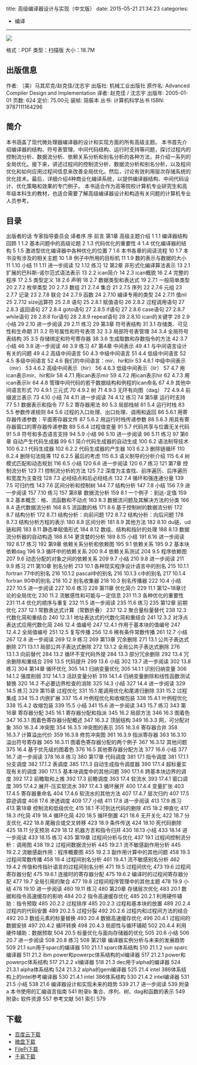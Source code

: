 title: 高级编译器设计与实现（中文版）
date: 2015-05-21 21:34:23
categories:
  - 编译
---

![](http://img3.douban.com/lpic/s23713135.jpg)

格式：PDF
类型：扫描版
大小：18.7M

<!--more-->

## 出版信息 ##

作者: （美）马其尼克/赵克佳/沈志宇 
出版社: 机械工业出版社
原作名: Advanced Compiler Design and Implementation
译者: 赵克佳 / 沈志宇 
出版年: 2005-01-01
页数: 624
定价: 75.00元
装帧: 简裝本
丛书: 计算机科学丛书
ISBN: 9787111164296

## 简介 ##

本书涵盖了现代微处理器编译器的设计和实现方面的所有高级主题。
本书首先介绍编译器的结构、符号表管理、中间代码结构、运行时支持等问题，探讨过程内的控制流分析、数据流分析、依赖关系分析和别名分析的各种方法，并介绍一系列的全局优化。接下来，讲述过程间的控制流分析、数据流分析和别名分析，以及程间优化和如何应用过程间信息来改善全局优化。然后，讨论有效利用层次存储系统的优化技术。最后，详细介绍4种商业化编译系统，以提供编译器结构、中间代码设计、优化策略和效果的专门例子。
本书适合作为高等院校计算机专业研究生和高年级本科生的教材，也适合需要了解高级编译器设计和构造有关问题的计算机专业人员参考。

## 目录 ##

出版者的话
专家指导委员会
译者序
序
前言
第1章 高级主题介绍 1
1.1 编译器结构回顾 1
1.2 基本问题中的高级论题 2
1.3 代码优化的重要性 4
1.4 优化编译器的结构 5
1.5 激进型优化编译器中各种优化的位置 7
1.6 本书各章的阅读流程 10
1.7 本书没有涉及的相关主题 10
1.8 例子中所用的目标机 11
1.9 数的表示与数据的大小 11
1.10 小结 11
1.11 进一步阅读 12
1.12 练习 12
第2章 非形式化编译算法表示 13
2.1 扩展的巴科斯-诺尔范式语法表示 13
2.2 ican简介 14
2.3 ican概貌 16
2.4 完整的程序 17
2.5 类型定义 18
2.6 声明 18
2.7 数据类型和表达式 19
2.7.1 一般简单类型 20
2.7.2 枚举类型 20
2.7.3 数组 21
2.7.4 集合 21
2.7.5 序列 22
2.7.6 元组 23
2.7.7 记录 23
2.7.8 联合 24
2.7.9 函数 24
2.7.10 编译专用的类型 24
2.7.11 值nil 25
2.7.12 size运算符 25
2.8 语句 25
2.8.1 赋值语句 26
2.8.2 过程调用语句 27
2.8.3 返回语句 27
2.8.4 goto语句 27
2.8.5 if语句 27
2.8.6 case语句 27
2.8.7 while语句 28
2.8.8 for语句 28
2.8.9 repeat语句 28
2.8.10 ican的关键字 28
2.9 小结 29
2.10 进一步阅读 29
2.11 练习 29
第3章 符号表结构 31
3.1 存储类、可见性和生命期 31
3.2 符号属性和符号表项 32
3.3 局部符号表管理 34
3.4 全局符号表结构 35
3.5 存储绑定和符号寄存器 38
3.6 生成取数和存数指令的方法 42
3.7 小结 46
3.8 进一步阅读 46
3.9 练习 47
第4章 中间表示 49
4.1 与中间语言设计有关的问题 49
4.2 高级中间语言 50
4.3 中级中间语言 51
4.4 低级中间语言 52
4.5 多级中间语言 52
4.6 我们的中间语言：mir、hir和lir 53
4.6.1 中级中间表示（mir） 53
4.6.2 高级中间表示（hir） 56
4.6.3 低级中间表示（lir） 57
4.7 用ican表示mir、hir和lir 58
4.7.1 用ican表示mir 59
4.7.2 用ican表示hir 62
4.7.3 用ican表示lir 64
4.8 管理中间代码的若干数据结构和例程的ican命名 67
4.9 其他中间语言形式 70
4.9.1 三元式 70
4.9.2 树 71
4.9.3 无环有向图（dag） 72
4.9.4 前缀波兰表示 73
4.10 小结 74
4.11 进一步阅读 74
4.12 练习 74
第5章 运行时支持 77
5.1 数据表示和指令 77
5.2 寄存器用法 80
5.3 局部栈帧 81
5.4 运行时栈 83
5.5 参数传递规则 84
5.6 过程的入口处理、出口处理、调用和返回 86
5.6.1 用寄存器传递参数：平面寄存器文件 87
5.6.2 用运行时栈传递参数 88
5.6.3 用具有寄存器窗口的寄存器传递参数 89
5.6.4 过程值变量 91
5.7 代码共享与位置无关代码 91
5.8 符号和多态语言支持 94
5.9 小结 96
5.10 进一步阅读 96
5.11 练习 97
第6章 自动产生代码生成器 99
6.1 简介代码生成器的自动生成 100
6.2 语法制导技术 100
6.2.1 代码生成器 102
6.2.2 代码生成器的产生器 103
6.2.3 删除链循环 110
6.2.4 删除句法阻滞 112
6.2.5 最后的考虑 115
6.3 语义制导的分析介绍 115
6.4 树模式匹配和动态规划 116
6.5 小结 120
6.6 进一步阅读 120
6.7 练习 121
第7章 控制流分析 123
7.1 控制流分析的方法 125
7.2 深度为主查找、前序遍历、后序遍历和宽度为主查找 128
7.3 必经结点和后必经结点 132
7.4 循环和强连通分量 139
7.5 可归约性 143
7.6 区间分析和控制树 144
7.7 结构分析 147
7.8 小结 156
7.9 进一步阅读 157
7.10 练习 157
第8章 数据流分析 159
8.1 一个例子：到达-定值 159
8.2 基本概念：格、流函数和不动点 163
8.3 数据流问题及其解决方法的分类 166
8.4 迭代数据流分析 168
8.5 流函数的格 171
8.6 基于控制树的数据流分析 172
8.7 结构分析 172
8.7.1 结构分析：向前问题 172
8.7.2 结构分析：向后问题 178
8.7.3 结构分析方程的表示 180
8.8 区间分析 181
8.9 其他方法 182
8.10 du链、ud链和网 183
8.11 静态单赋值形式 184
8.12 数组、结构和指针的处理 188
8.13 数据流分析器的自动构造 188
8.14 更贪婪的分析 189
8.15 小结 191
8.16 进一步阅读 192
8.17 练习 192
第9章 依赖关系分析和依赖图 195
9.1 依赖关系 195
9.2 基本块依赖dag 196
9.3 循环中的依赖关系 200
9.4 依赖关系测试 204
9.5 程序依赖图 207
9.6 动态分配的对象之间的依赖关系 209
9.7 小结 210
9.8 进一步阅读 211
9.9 练习 211
第10章 别名分析 213
10.1 各种现实程序设计语言中的别名 215
10.1.1 fortran 77中的别名 216
10.1.2 pascal中的别名 216
10.1.3 c中的别名 217
10.1.4 fortran 90中的别名 218
10.2 别名收集器 218
10.3 别名传播器 222
10.4 小结 227
10.5 进一步阅读 227
10.6 练习 228
第11章 优化简介 229
11.1 第12~18章讨论的全局优化 230
11.2 流敏感性和可能与一定信息 231
11.3 各种优化的重要性 231
11.4 优化的顺序与重复 232
11.5 进一步阅读 235
11.6 练习 235
第12章 前期优化 237
12.1 常数表达式计算（常数折叠） 237
12.2 聚合量标量替代 238
12.3 代数化简和重结合 240
12.3.1 地址表达式的代数化简和重结合 241
12.3.2 对浮点表达式应用代数化简 246
12.4 值编号 247
12.4.1 作用于基本块的值编号 247
12.4.2 全局值编号 251
12.5 复写传播 256
12.6 稀有条件常数传播 261
12.7 小结 267
12.8 进一步阅读 269
12.9 练习 269
第13章 冗余删除 271
13.1 公共子表达式删除 271
13.1.1 局部公共子表达式删除 272
13.1.2 全局公共子表达式删除 276
13.1.3 向前替代 284
13.2 循环不变代码外提 284
13.3 部分冗余删除 292
13.4 冗余删除和重结合 298
13.5 代码提升 299
13.6 小结 302
13.7 进一步阅读 302
13.8 练习 304
第14章 循环优化 305
14.1 归纳变量优化 305
14.1.1 识别归纳变量 306
14.1.2 强度削弱 312
14.1.3 活跃变量分析 319
14.1.4 归纳变量删除和线性函数测试替换 320
14.2 不必要边界检查的消除 325
14.3 小结 327
14.4 进一步阅读 329
14.5 练习 329
第15章 过程优化 331
15.1 尾调用优化和尾递归删除 331
15.2 过程集成 334
15.3 内嵌扩展 337
15.4 叶例程优化和收缩包装 338
15.4.1 叶例程优化 338
15.4.2 收缩包装 339
15.5 小结 341
15.6 进一步阅读 343
15.7 练习 343
第16章 寄存器分配 345
16.1 寄存器分配和指派 345
16.2 局部方法 346
16.3 图着色 347
16.3.1 图着色寄存器分配概述 347
16.3.2 顶层结构 349
16.3.3 网，可分配对象 350
16.3.4 冲突图 354
16.3.5 冲突图的表示 355
16.3.6 寄存器合并 358
16.3.7 计算溢出代价 359
16.3.8 修剪冲突图 361
16.3.9 指派寄存器 363
16.3.10 溢出符号寄存器 365
16.3.11 图着色寄存器分配的两个例子 367
16.3.12 其他问题 375
16.4 基于优先级的图着色 376
16.5 其他寄存器分配方法 377
16.6 小结 377
16.7 进一步阅读 378
16.8 练习 380
第17章 代码调度 381
17.1 指令调度 381
17.1.1 分支调度 382
17.1.2 表调度 385
17.1.3 自动生成指令调度器 390
17.1.4 超标量实现有关的调度 390
17.1.5 基本块调度中的其他问题 390
17.1.6 跨基本块边界的调度 392
17.2 前瞻取和上推 392
17.3 前瞻调度 393
17.4 软流水 393
17.4.1 窗口调度 395
17.4.2 展开-压实软流水 397
17.4.3 循环展开 400
17.4.4 变量扩张 403
17.4.5 寄存器重命名 404
17.4.6 软流水的其他方法 407
17.4.7 层次归约 407
17.5 踪迹调度 408
17.6 渗透调度 409
17.7 小结 411
17.8 进一步阅读 413
17.9 练习 413
第18章 控制流和低级优化 415
18.1 不可到达代码的删除 415
18.2 伸直化 417
18.3 if化简 419
18.4 循环化简 420
18.5 循环倒置 421
18.6 无开关化 422
18.7 分支优化 422
18.8 尾融合或交叉转移 423
18.9 条件传送 424
18.10 死代码删除 425
18.11 分支预测 429
18.12 机器方言和指令归并 430
18.13 小结 433
18.14 进一步阅读 433
18.15 练习 435
第19章 过程间分析与优化 437
19.1 过程间控制流分析：调用图 438
19.2 过程间数据流分析 445
19.2.1 流不敏感副作用分析 445
19.2.2 流敏感副作用：程序概要图 455
19.2.3 副作用计算中的其他问题 458
19.3 过程间常数传播 458
19.4 过程间别名分析 461
19.4.1 流不敏感别名分析 462
19.4.2 传值和传指针语言的过程间别名分析 471
19.5 过程间优化 473
19.6 过程间寄存器分配 475
19.6.1 连接时的寄存器分配 475
19.6.2 编译时的过程间寄存器分配 477
19.7 全局引用的聚合 477
19.8 过程间程序管理中的其他主题 478
19.9 小结 478
19.10 进一步阅读 480
19.11 练习 480
第20章 存储层次优化 483
20.1 数据和指令高速缓存的影响 484
20.2 指令高速缓存优化 485
20.2.1 利用硬件辅助：指令预取 485
20.2.2 过程排序 485
20.2.3 过程和基本块的放置 489
20.2.4 过程内的代码安置 489
20.2.5 过程分裂 492
20.2.6 过程内和过程间方法的结合 492
20.3 数组元素的标量替换 493
20.4 数据高速缓存优化 496
20.4.1 过程间的数据安排 497
20.4.2 循环转换 498
20.4.3 局部性与循环铺砌 502
20.4.4 利用硬件辅助：数据预取 504
20.5 标量优化与面向存储器的优化 505
20.6 小结 506
20.7 进一步阅读 508
20.8 练习 508
第21章 编译器实例分析与未来的发展趋势 509
21.1 sun用于sparc的编译器 510
21.1.1 sparc体系结构 510
21.1.2 sun sparc编译器 511
21.2 ibm power和powerpc体系结构的xl编译器 517
21.2.1 power和powerpc体系结构 517
21.2.2 xl编译器 518
21.3 dec用于alpha的编译器 524
21.3.1 alpha体系结构 524
21.3.2 alpha的gem编译器 525
21.4 intel 386体系结构上的intel参考编译器 530
21.4.1 intel 386体系结构 530
21.4.2 intel编译器 531
21.5 小结 538
21.6 编译器设计和实现未来的趋势 539
21.7 进一步阅读 539
附录a 本书使用的汇编语言指南 541
附录b 集合、序列、树、dag和函数的表示 549
附录c 软件资源 557
参考文献 561
索引 579

## 下载 ##

+ [百度云下载](http://pan.baidu.com/s/1ntBp3gl)
+ [微盘下载](http://vdisk.weibo.com/s/aADaW4YREXXGv)
+ [FilePi下载](http://filepi.com/i/QzEMDcN)
+ [千易下载](http://1000eb.com/1ggep)
